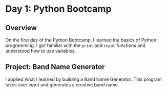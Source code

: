 # Day 1: Python Bootcamp

## Overview

On the first day of the Python Bootcamp, I learned the basics of Python programming. I got familiar with the `print` and `input` functions and understood how to use variables.

## Project: Band Name Generator

I applied what I learned by building a Band Name Generator. This program takes user input and generates a creative band name.
